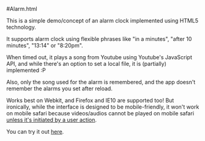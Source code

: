 #Alarm.html

This is a simple demo/concept of an alarm clock implemented using HTML5 technology.

It supports alarm clock using flexible phrases like "in a minutes", "after 10 minutes", "13:14" or "8:20pm".

When timed out, it plays a song from Youtube using Youtube's JavaScript API, and while there's an option to set a local file, it is (partially) implemented :P

Also, only the song used for the alarm is remembered, and the app doesn't remember the alarms you set after reload.

Works best on Webkit, and Firefox and IE10 are supported too! But ironically, while the interface is designed to be mobile-friendly, it won't work on mobile safari because videos/audios cannot be played on mobile safari [unless it's initiated by a user action](http://stackoverflow.com/questions/4259928/how-can-i-autoplay-media-in-ios-4-2-1-mobile-safari).

You can try it out [here](http://yjyao.com/projects/alarm/main.html).
